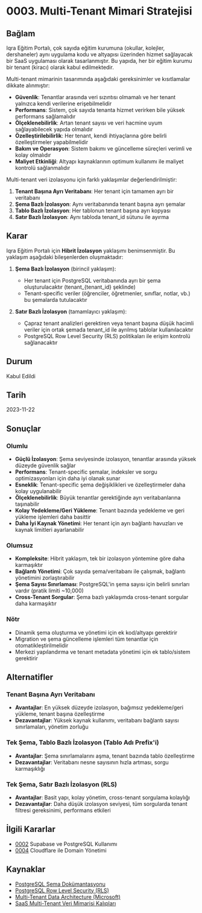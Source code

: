 # 0003. Multi-Tenant Mimari Stratejisi

## Bağlam

Iqra Eğitim Portalı, çok sayıda eğitim kurumuna (okullar, kolejler, dershaneler) aynı uygulama kodu ve altyapısı üzerinden hizmet sağlayacak bir SaaS uygulaması olarak tasarlanmıştır. Bu yapıda, her bir eğitim kurumu bir tenant (kiracı) olarak kabul edilmektedir.

Multi-tenant mimarinin tasarımında aşağıdaki gereksinimler ve kısıtlamalar dikkate alınmıştır:

- **Güvenlik**: Tenantlar arasında veri sızıntısı olmamalı ve her tenant yalnızca kendi verilerine erişebilmelidir
- **Performans**: Sistem, çok sayıda tenanta hizmet verirken bile yüksek performans sağlamalıdır
- **Ölçeklenebilirlik**: Artan tenant sayısı ve veri hacmine uyum sağlayabilecek yapıda olmalıdır
- **Özelleştirilebilirlik**: Her tenant, kendi ihtiyaçlarına göre belirli özelleştirmeler yapabilmelidir
- **Bakım ve Operasyon**: Sistem bakımı ve güncelleme süreçleri verimli ve kolay olmalıdır
- **Maliyet Etkinliği**: Altyapı kaynaklarının optimum kullanımı ile maliyet kontrolü sağlanmalıdır

Multi-tenant veri izolasyonu için farklı yaklaşımlar değerlendirilmiştir:

1. **Tenant Başına Ayrı Veritabanı**: Her tenant için tamamen ayrı bir veritabanı
2. **Şema Bazlı İzolasyon**: Aynı veritabanında tenant başına ayrı şemalar
3. **Tablo Bazlı İzolasyon**: Her tablonun tenant başına ayrı kopyası
4. **Satır Bazlı İzolasyon**: Aynı tabloda tenant_id sütunu ile ayırma

## Karar

Iqra Eğitim Portalı için **Hibrit İzolasyon** yaklaşımı benimsenmiştir. Bu yaklaşım aşağıdaki bileşenlerden oluşmaktadır:

1. **Şema Bazlı İzolasyon** (birincil yaklaşım):
   - Her tenant için PostgreSQL veritabanında ayrı bir şema oluşturulacaktır (tenant\_{tenant_id} şeklinde)
   - Tenant-specific veriler (öğrenciler, öğretmenler, sınıflar, notlar, vb.) bu şemalarda tutulacaktır

2. **Satır Bazlı İzolasyon** (tamamlayıcı yaklaşım):
   - Çapraz tenant analizleri gerektiren veya tenant başına düşük hacimli veriler için ortak şemada tenant_id ile ayrılmış tablolar kullanılacaktır
   - PostgreSQL Row Level Security (RLS) politikaları ile erişim kontrolü sağlanacaktır

## Durum

Kabul Edildi

## Tarih

2023-11-22

## Sonuçlar

### Olumlu

- **Güçlü İzolasyon**: Şema seviyesinde izolasyon, tenantlar arasında yüksek düzeyde güvenlik sağlar
- **Performans**: Tenant-specific şemalar, indeksler ve sorgu optimizasyonları için daha iyi olanak sunar
- **Esneklik**: Tenant-specific şema değişiklikleri ve özelleştirmeler daha kolay uygulanabilir
- **Ölçeklenebilirlik**: Büyük tenantlar gerektiğinde ayrı veritabanlarına taşınabilir
- **Kolay Yedekleme/Geri Yükleme**: Tenant bazında yedekleme ve geri yükleme işlemleri daha basittir
- **Daha İyi Kaynak Yönetimi**: Her tenant için ayrı bağlantı havuzları ve kaynak limitleri ayarlanabilir

### Olumsuz

- **Kompleksite**: Hibrit yaklaşım, tek bir izolasyon yöntemine göre daha karmaşıktır
- **Bağlantı Yönetimi**: Çok sayıda şema/veritabanı ile çalışmak, bağlantı yönetimini zorlaştırabilir
- **Şema Sayısı Sınırlaması**: PostgreSQL'in şema sayısı için belirli sınırları vardır (pratik limiti ~10,000)
- **Cross-Tenant Sorgular**: Şema bazlı yaklaşımda cross-tenant sorgular daha karmaşıktır

### Nötr

- Dinamik şema oluşturma ve yönetimi için ek kod/altyapı gerektirir
- Migration ve şema güncelleme işlemleri tüm tenantlar için otomatikleştirilmelidir
- Merkezi yapılandırma ve tenant metadata yönetimi için ek tablo/sistem gerektirir

## Alternatifler

### Tenant Başına Ayrı Veritabanı

- **Avantajlar**: En yüksek düzeyde izolasyon, bağımsız yedekleme/geri yükleme, tenant başına özelleştirme
- **Dezavantajlar**: Yüksek kaynak kullanımı, veritabanı bağlantı sayısı sınırlamaları, yönetim zorluğu

### Tek Şema, Tablo Bazlı İzolasyon (Tablo Adı Prefix'i)

- **Avantajlar**: Şema sınırlamalarını aşma, tenant bazında tablo özelleştirme
- **Dezavantajlar**: Veritabanı nesne sayısının hızla artması, sorgu karmaşıklığı

### Tek Şema, Satır Bazlı İzolasyon (RLS)

- **Avantajlar**: Basit yapı, kolay yönetim, cross-tenant sorgulama kolaylığı
- **Dezavantajlar**: Daha düşük izolasyon seviyesi, tüm sorgularda tenant filtresi gereksinimi, performans etkileri

## İlgili Kararlar

- [0002](0002-supabase-ve-postgres-kullanimi.md) Supabase ve PostgreSQL Kullanımı
- [0004](0004-cloudflare-ile-domain-yonetimi.md) Cloudflare ile Domain Yönetimi

## Kaynaklar

- [PostgreSQL Şema Dokümantasyonu](https://www.postgresql.org/docs/current/ddl-schemas.html)
- [PostgreSQL Row Level Security (RLS)](https://www.postgresql.org/docs/current/ddl-rowsecurity.html)
- [Multi-Tenant Data Architecture (Microsoft)](https://docs.microsoft.com/en-us/azure/architecture/guide/multitenant/considerations/data-isolation)
- [SaaS Multi-Tenant Veri Mimarisi Kalıpları](https://aws.amazon.com/blogs/apn/multi-tenant-storage-strategies-for-saas-applications/)
